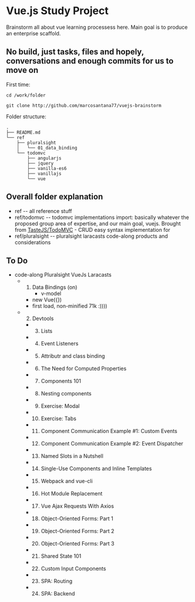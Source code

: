 # Vue.js Study Project

Brainstorm all about vue learning processess here. Main goal is to produce an enterprise scaffold. 



## No build, just tasks, files and hopely, conversations and enough commits for us to move on

First time:
```
cd /work/folder

git clone http://github.com/marcosantana77/vuejs-brainstorm

```

Folder structure:
```
.
├── README.md
└── ref
    ├── pluralsight
    │   └── 01_data_binding
    └── todomvc
        ├── angularjs
        ├── jquery
        ├── vanilla-es6
        ├── vanillajs
        └── vue
```


## Overall folder explanation 

- ref -- all reference stuff
- ref/todomvc -- todomvc implementations import: basically whatever the proposed group area of expertise, and our main goal, vuejs. Brought from  [TasteJS/TodoMVC](https://github.com/tastejs/todomvc/tree/master/examples/) - CRUD easy syntax implementation for 
- ref/pluralsight -- pluralsight laracasts code-along products and considerations


## To Do

- code-along Pluralsight VueJs Laracasts
  - 01. Data Bindings (on)
		- v-model
    - new Vue({})
    - first load, non-minified 71k :))))

  - 2. Devtools
	- 3. Lists
	- 4. Event Listeners
	- 5. Attributr and class binding
	- 6. The Need for Computed Properties
	- 7. Components 101
	- 8. Nesting components
	- 9. Exercise: Modal
	- 10. Exercise: Tabs
	- 11. Component Communication Example #1: Custom Events
	- 12. Component Communication Example #2: Event Dispatcher
	- 13. Named Slots in a Nutshell
	- 14. Single-Use Components and Inline Templates
	- 15. Webpack and vue-cli
	- 16. Hot Module Replacement
	- 17. Vue Ajax Requests With Axios
	- 18. Object-Oriented Forms: Part 1
	- 19. Object-Oriented Forms: Part 2
	- 20. Object-Oriented Forms: Part 3
	- 21. Shared State 101
	- 22. Custom Input Components
	- 23. SPA: Routing
	- 24. SPA: Backend
